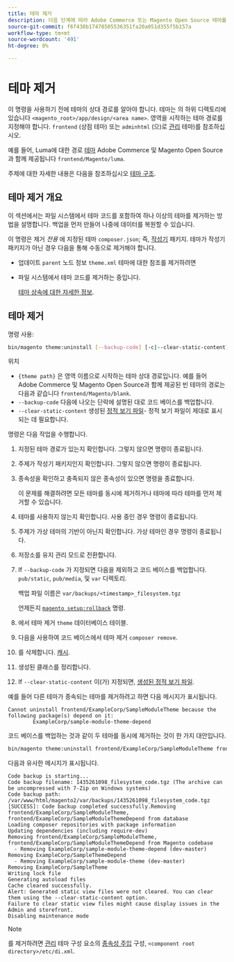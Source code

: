 ```yaml
---
title: 테마 제거
description: 다음 단계에 따라 Adobe Commerce 또는 Magento Open Source 테마를 제거합니다.
source-git-commit: f6f438b17478505536351fa20a051d355f5b157a
workflow-type: tm+mt
source-wordcount: '491'
ht-degree: 0%

---
```



# 테마 제거

이 명령을 사용하기 전에 테마의 상대 경로를 알아야 합니다. 테마는 의 하위 디렉토리에 있습니다 `<magento_root>/app/design/<area name>`. 영역을 시작하는 테마 경로를 지정해야 합니다. `frontend` (상점 테마) 또는 `adminhtml` (으)로 [관리](https://glossary.magento.com/magento-admin) 테마)를 참조하십시오.

예를 들어, Luma에 대한 경로 [테마](https://glossary.magento.com/theme) Adobe Commerce 및 Magento Open Source과 함께 제공됩니다 `frontend/Magento/luma`.

주제에 대한 자세한 내용은 다음을 참조하십시오 [테마 구조](https://developer.adobe.com/commerce/frontend-core/guide/themes/structure/).

## 테마 제거 개요

이 섹션에서는 파일 시스템에서 테마 코드를 포함하여 하나 이상의 테마를 제거하는 방법을 설명합니다. 백업을 먼저 만들어 나중에 데이터를 복원할 수 있습니다.

이 명령은 제거 *전용* 에 지정된 테마 `composer.json`; 즉, [작성기](https://glossary.magento.com/composer) 패키지. 테마가 작성기 패키지가 아닌 경우 다음을 통해 수동으로 제거해야 합니다.

* 업데이트 `parent` 노드 정보 `theme.xml` 테마에 대한 참조를 제거하려면
* 파일 시스템에서 테마 코드를 제거하는 중입니다.

   [테마 상속에 대한 자세한 정보](https://developer.adobe.com/commerce/frontend-core/guide/themes/inheritance/).

## 테마 제거

명령 사용:

```bash
bin/magento theme:uninstall [--backup-code] [-c|--clear-static-content] {theme path} ... {theme path}
```

위치

* `{theme path}` 은 영역 이름으로 시작하는 테마 상대 경로입니다. 예를 들어 Adobe Commerce 및 Magento Open Source과 함께 제공된 빈 테마의 경로는 다음과 같습니다 `frontend/Magento/blank`.
* `--backup-code` 다음에 나오는 단락에 설명된 대로 코드 베이스를 백업합니다.
* `--clear-static-content` 생성된 [정적 보기 파일](../../configuration/cli/static-view-file-deployment.md)- 정적 보기 파일이 제대로 표시되는 데 필요합니다.

명령은 다음 작업을 수행합니다.

1. 지정된 테마 경로가 있는지 확인합니다. 그렇지 않으면 명령이 종료됩니다.
1. 주제가 작성기 패키지인지 확인합니다. 그렇지 않으면 명령이 종료됩니다.
1. 종속성을 확인하고 충족되지 않은 종속성이 있으면 명령을 종료합니다.

   이 문제를 해결하려면 모든 테마를 동시에 제거하거나 테마에 따라 테마를 먼저 제거할 수 있습니다.

1. 테마를 사용하지 않는지 확인합니다. 사용 중인 경우 명령이 종료됩니다.
1. 주제가 가상 테마의 기반이 아닌지 확인합니다. 가상 테마인 경우 명령이 종료됩니다.
1. 저장소를 유지 관리 모드로 전환합니다.
1. If `--backup-code` 가 지정되면 다음을 제외하고 코드 베이스를 백업합니다. `pub/static`, `pub/media`, 및 `var` 디렉토리.

   백업 파일 이름은 `var/backups/<timestamp>_filesystem.tgz`

   언제든지 [`magento setup:rollback`](uninstall-modules.md#roll-back-the-file-system-database-or-media-files) 명령.

1. 에서 테마 제거 `theme` 데이터베이스 테이블.
1. 다음을 사용하여 코드 베이스에서 테마 제거 `composer remove`.
1. 를 삭제합니다. [캐시](https://glossary.magento.com/cache).
1. 생성된 클래스를 정리합니다.
1. If `--clear-static-content` 이(가) 지정되면, [생성된 정적 보기 파일](../../configuration/cli/static-view-file-deployment.md).

예를 들어 다른 테마가 종속되는 테마를 제거하려고 하면 다음 메시지가 표시됩니다.

```terminal
Cannot uninstall frontend/ExampleCorp/SampleModuleTheme because the following package(s) depend on it:
        ExampleCorp/sample-module-theme-depend
```

코드 베이스를 백업하는 것과 같이 두 테마를 동시에 제거하는 것이 한 가지 대안입니다.

```bash
bin/magento theme:uninstall frontend/ExampleCorp/SampleModuleTheme frontend/ExampleCorp/SampleModuleThemeDepend --backup-code
```

다음과 유사한 메시지가 표시됩니다.

```terminal
Code backup is starting...
Code backup filename: 1435261098_filesystem_code.tgz (The archive can be uncompressed with 7-Zip on Windows systems)
Code backup path: /var/www/html/magento2/var/backups/1435261098_filesystem_code.tgz
[SUCCESS]: Code backup completed successfully.Removing frontend/ExampleCorp/SampleModuleTheme, frontend/ExampleCorp/SampleModuleThemeDepend from database
Loading composer repositories with package information
Updating dependencies (including require-dev)
Removing frontend/ExampleCorp/SampleModuleTheme, frontend/ExampleCorp/SampleModuleThemeDepend from Magento codebase
  - Removing ExampleCorp/sample-module-theme-depend (dev-master)
Removing ExampleCorp/SampleThemeDepend
  - Removing ExampleCorp/sample-module-theme (dev-master)
Removing ExampleCorp/SampleTheme
Writing lock file
Generating autoload files
Cache cleared successfully.
Alert: Generated static view files were not cleared. You can clear them using the --clear-static-content option.
Failure to clear static view files might cause display issues in the Admin and storefront.
Disabling maintenance mode
```

>[!NOTE]
>
>를 제거하려면 [관리](https://glossary.magento.com/admin) 테마 구성 요소의 [종속성 주입](https://glossary.magento.com/dependency-injection) 구성, `<component root directory>/etc/di.xml`.
